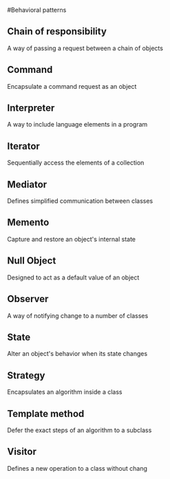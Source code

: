 #Behavioral patterns

## Chain of responsibility
A way of passing a request between a chain of objects
## Command
Encapsulate a command request as an object
## Interpreter
A way to include language elements in a program
## Iterator
Sequentially access the elements of a collection
## Mediator
Defines simplified communication between classes
## Memento
Capture and restore an object's internal state
## Null Object
Designed to act as a default value of an object
## Observer
A way of notifying change to a number of classes
## State
Alter an object's behavior when its state changes
## Strategy
Encapsulates an algorithm inside a class
## Template method
Defer the exact steps of an algorithm to a subclass
## Visitor
Defines a new operation to a class without chang
